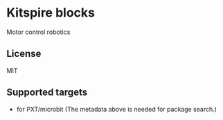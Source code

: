 # Kitspire blocks 

Motor control robotics 
## License

MIT

## Supported targets

* for PXT/microbit
(The metadata above is needed for package search.)

